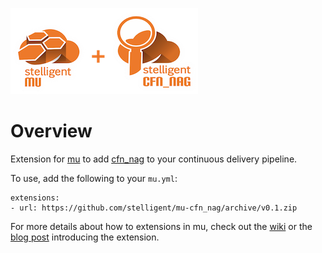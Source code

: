 ![mu-cfn_nag](logo-small.png)

# Overview

Extension for [mu](https://github.com/stelligent/mu) to add [cfn_nag](https://github.com/stelligent/cfn_nag) to your continuous delivery pipeline.

To use, add the following to your `mu.yml`:

```
extensions:
- url: https://github.com/stelligent/mu-cfn_nag/archive/v0.1.zip
```

For more details about how to extensions in mu, check out the [wiki](https://github.com/stelligent/mu/wiki/Custom-CloudFormation#extensions) or the [blog post](https://stelligent.com/2018/03/23/validating-aws-cloudformation-templates-with-cfn_nag-and-mu/) introducing the extension.
